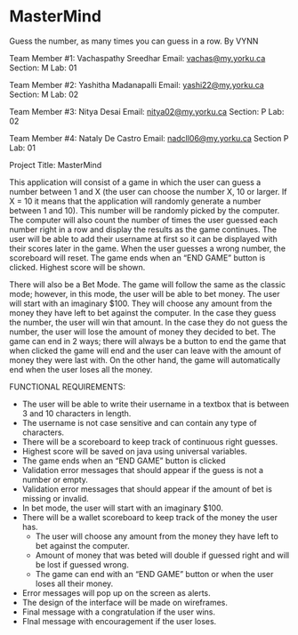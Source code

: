# MasterMind
Guess the number, as many times you can guess in a row. By VYNN

Team Member #1: Vachaspathy Sreedhar
Email: vachas@my.yorku.ca
Section: M
Lab: 01

Team Member #2: Yashitha Madanapalli
Email: yashi22@my.yorku.ca
Section: M
Lab: 02

Team Member #3: Nitya Desai
Email: nitya02@my.yorku.ca
Section: P
Lab: 02

Team Member #4: Nataly De Castro
Email: nadcll06@my.yorku.ca
Section P
Lab: 01

Project Title: MasterMind

This application will consist of a game in which the user can guess a number between 1 and X (the user can choose the number X, 10 or larger. If X = 10 it means that the application will randomly generate a number between 1 and 10). This number will be randomly picked by the computer. The computer will also count the number of times the user guessed each number right in a row and display the results as the game continues. The user will be able to add their username at first so it can be displayed with their scores later in the game. When the user guesses a wrong number, the scoreboard will reset. The game ends when an “END GAME” button is clicked. Highest score will be shown.

There will also be a Bet Mode. The game will follow the same as the classic mode; however, in this mode, the user will be able to bet money. The user will start with an imaginary $100. They will choose any amount from the money they have left to bet against the computer. In the case they guess the number, the user will win that amount. In the case they do not guess  the number, the user will lose the amount of money they decided to bet. The game can end in 2 ways; there will always be a button to end the game that when clicked the game will end and the user can leave with the amount of money they were last with. On the other hand, the game will automatically end when the user loses all the money.

FUNCTIONAL REQUIREMENTS:

- The user will be able to write their username in a textbox that is between 3 and 10 characters in length.
- The username is not case sensitive and can contain any type of characters.
- There will be a scoreboard to keep track of continuous right guesses.
- Highest score will be saved on java using universal variables.
- The game ends when an “END GAME” button is clicked
- Validation error messages that should appear if the guess is not a number or empty.
- Validation error messages that should appear if the amount of bet is missing or invalid.
- In bet mode, the user will start with an imaginary $100.
- There will be a wallet scoreboard to keep track of the money the user has.
  - The user will choose any amount from the money they have left to bet against the computer.
  - Amount of money that was beted will double if guessed right and will be lost if guessed wrong.
  - The game can end with an “END GAME” button or when the user loses all their money.    
- Error messages will pop up on the screen as alerts.
- The design of the interface will be made on wireframes.
- Final message with a congratulation if the user wins.
- FInal message with encouragement if the user loses.




